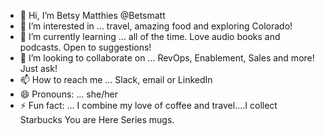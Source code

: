 - 👋 Hi, I’m Betsy Matthies @Betsmatt
- 👀 I’m interested in ... travel, amazing food and exploring Colorado!
- 🌱 I’m currently learning ... all of the time. Love audio books and podcasts. Open to suggestions! 
- 💞️ I’m looking to collaborate on ... RevOps, Enablement, Sales and more! Just ask! 
- 📫 How to reach me ... Slack, email or LinkedIn
- 😄 Pronouns: ... she/her
- ⚡ Fun fact: ... I combine my love of coffee and travel....I collect Starbucks You are Here Series mugs.

<!---
Betsmatt/Betsmatt is a ✨ special ✨ repository because its `README.md` (this file) appears on your GitHub profile.
You can click the Preview link to take a look at your changes.
--->
